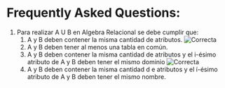 Frequently Asked Questions:
========================

1.	Para realizar A U B en Algebra Relacional se debe cumplir que:
	1.	A y B deben contener la misma cantidad de atributos. ![Correcta](http://www.webassign.net/manual/instructor_guide/images/correct_icon.png)
	2.	A y B deben tener al menos una tabla en común.
	3.	A y B deben contener la misma cantidad de atributos y el i-ésimo atributo de A y B deben tener el mismo dominio ![Correcta](http://www.webassign.net/manual/instructor_guide/images/correct_icon.png)
	4.	A y B deben contener la misma cantidad d e atributos y el í-ésimo atributo de A y B deben tener el mismo nombre.


